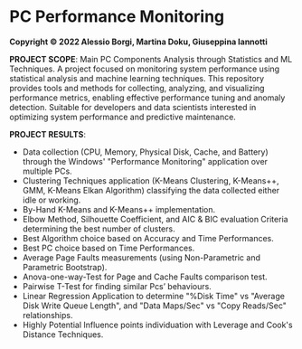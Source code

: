 # PC Performance Monitoring

**Copyright © 2022 Alessio Borgi, Martina Doku, Giuseppina Iannotti**

**PROJECT SCOPE**: Main PC Components Analysis through Statistics and ML Techniques. A project focused on monitoring system performance using statistical analysis and machine learning techniques. This repository provides tools and methods for collecting, analyzing, and visualizing performance metrics, enabling effective performance tuning and anomaly detection. Suitable for developers and data scientists interested in optimizing system performance and predictive maintenance.

**PROJECT RESULTS**:
- Data collection (CPU, Memory, Physical Disk, Cache, and Battery) through the Windows' "Performance Monitoring" application over multiple PCs.
- Clustering Techniques application (K-Means Clustering, K-Means++, GMM, K-Means Elkan Algorithm) classifying the data collected either idle or working. 
- By-Hand K-Means and K-Means++ implementation. 
- Elbow Method, Silhouette Coefficient, and AIC & BIC evaluation Criteria determining the best number of clusters.
- Best Algorithm  choice based on Accuracy and Time Performances.
- Best PC choice based on Time Performances.
- Average Page Faults measurements (using Non-Parametric and Parametric Bootstrap).
- Anova-one-way-Test for Page and Cache Faults comparison test. 
- Pairwise T-Test for finding similar Pcs’ behaviours.
- Linear Regression Application to determine "%Disk Time" vs "Average Disk Write Queue Length", and "Data Maps/Sec" vs "Copy Reads/Sec" relationships.
- Highly Potential Influence points individuation with Leverage and Cook's Distance Techniques.
